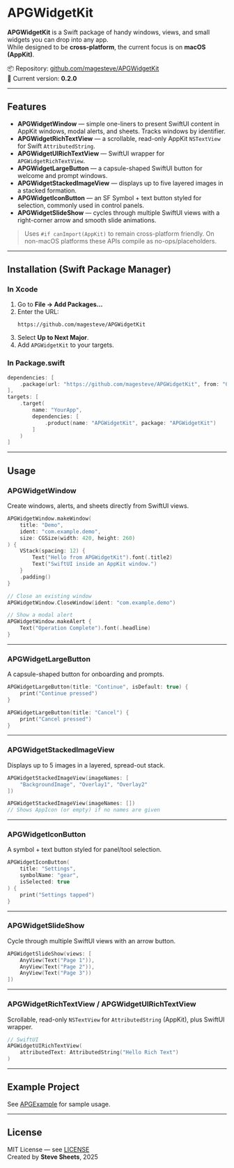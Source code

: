# APGWidgetKit

**APGWidgetKit** is a Swift package of handy windows, views, and small widgets you can drop into any app.  
While designed to be **cross-platform**, the current focus is on **macOS (AppKit)**.

📦 Repository: [github.com/magesteve/APGWidgetKit](https://github.com/magesteve/APGWidgetKit)  
🔖 Current version: **0.2.0**

---

## Features

- **APGWidgetWindow** — simple one-liners to present SwiftUI content in AppKit windows, modal alerts, and sheets. Tracks windows by identifier.
- **APGWidgetRichTextView** — a scrollable, read-only AppKit `NSTextView` for Swift `AttributedString`.
- **APGWidgetUIRichTextView** — SwiftUI wrapper for `APGWidgetRichTextView`.
- **APGWidgetLargeButton** — a capsule-shaped SwiftUI button for welcome and prompt windows.
- **APGWidgetStackedImageView** — displays up to five layered images in a stacked formation.
- **APGWidgetIconButton** — an SF Symbol + text button styled for selection, commonly used in control panels.
- **APGWidgetSlideShow** — cycles through multiple SwiftUI views with a right-corner arrow and smooth slide animations.

> Uses `#if canImport(AppKit)` to remain cross-platform friendly. On non-macOS platforms these APIs compile as no-ops/placeholders.

---

## Installation (Swift Package Manager)

### In Xcode
1. Go to **File → Add Packages…**
2. Enter the URL:  
   ```
   https://github.com/magesteve/APGWidgetKit
   ```
3. Select **Up to Next Major**.
4. Add `APGWidgetKit` to your targets.

### In Package.swift
```swift
dependencies: [
    .package(url: "https://github.com/magesteve/APGWidgetKit", from: "0.1.5")
],
targets: [
    .target(
        name: "YourApp",
        dependencies: [
            .product(name: "APGWidgetKit", package: "APGWidgetKit")
        ]
    )
]
```

---

## Usage

### APGWidgetWindow

Create windows, alerts, and sheets directly from SwiftUI views.

```swift
APGWidgetWindow.makeWindow(
    title: "Demo",
    ident: "com.example.demo",
    size: CGSize(width: 420, height: 260)
) {
    VStack(spacing: 12) {
        Text("Hello from APGWidgetKit").font(.title2)
        Text("SwiftUI inside an AppKit window.")
    }
    .padding()
}
```

```swift
// Close an existing window
APGWidgetWindow.CloseWindow(ident: "com.example.demo")

// Show a modal alert
APGWidgetWindow.makeAlert {
    Text("Operation Complete").font(.headline)
}
```

---

### APGWidgetLargeButton

A capsule-shaped button for onboarding and prompts.

```swift
APGWidgetLargeButton(title: "Continue", isDefault: true) {
    print("Continue pressed")
}

APGWidgetLargeButton(title: "Cancel") {
    print("Cancel pressed")
}
```

---

### APGWidgetStackedImageView

Displays up to 5 images in a layered, spread-out stack.

```swift
APGWidgetStackedImageView(imageNames: [
    "BackgroundImage", "Overlay1", "Overlay2"
])

APGWidgetStackedImageView(imageNames: [])
// Shows AppIcon (or empty) if no names are given
```

---

### APGWidgetIconButton

A symbol + text button styled for panel/tool selection.

```swift
APGWidgetIconButton(
    title: "Settings",
    symbolName: "gear",
    isSelected: true
) {
    print("Settings tapped")
}
```

---

### APGWidgetSlideShow

Cycle through multiple SwiftUI views with an arrow button.

```swift
APGWidgetSlideShow(views: [
    AnyView(Text("Page 1")),
    AnyView(Text("Page 2")),
    AnyView(Text("Page 3"))
])
```

---

### APGWidgetRichTextView / APGWidgetUIRichTextView

Scrollable, read-only `NSTextView` for `AttributedString` (AppKit), plus SwiftUI wrapper.

```swift
// SwiftUI
APGWidgetUIRichTextView(
    attributedText: AttributedString("Hello Rich Text")
)
```

---

## Example Project
See [APGExample](https://github.com/magesteve/APGExample) for sample usage.

---

## License
MIT License — see [LICENSE](LICENSE)  
Created by **Steve Sheets**, 2025
